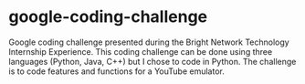 # google-coding-challenge
 Google coding challenge presented during the Bright Network Technology Internship Experience. This coding challenge can be done using three languages (Python, Java, C++) but I chose to code in Python. The challenge is to code features and functions for a YouTube emulator.
